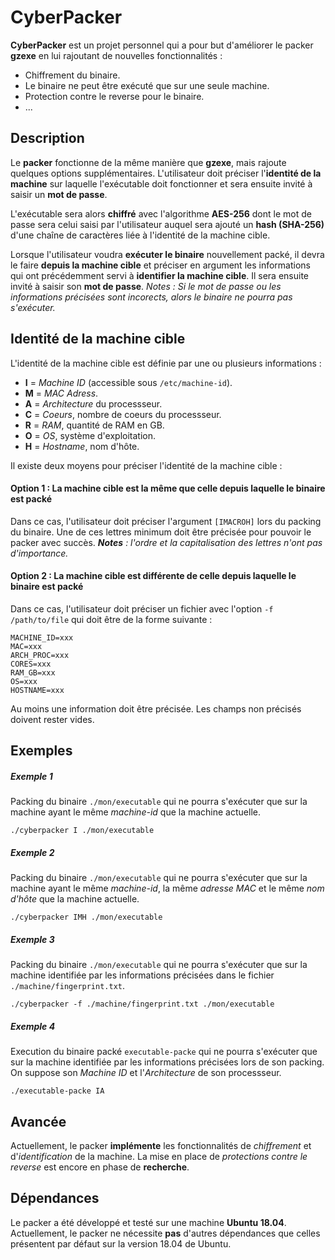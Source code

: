 # CyberPacker
**CyberPacker** est un projet personnel qui a pour but d'améliorer le packer **gzexe** en lui rajoutant de nouvelles fonctionnalités :
- Chiffrement du binaire.
- Le binaire ne peut être exécuté que sur une seule machine.
- Protection contre le reverse pour le binaire.
- ...

## Description
Le **packer** fonctionne de la même manière que **gzexe**, mais rajoute quelques options supplémentaires. L'utilisateur doit préciser l'**identité de la machine** sur laquelle l'exécutable doit fonctionner et sera ensuite invité à saisir un **mot de passe**.

L'exécutable sera alors **chiffré** avec l'algorithme **AES-256** dont le mot de passe sera celui saisi par l'utilisateur auquel sera ajouté un **hash (SHA-256)** d'une chaîne de caractères liée à l'identité de la machine cible.

Lorsque l'utilisateur voudra **exécuter le binaire** nouvellement packé, il devra le faire **depuis la machine cible** et préciser en argument les informations qui ont précédemment servi à **identifier la machine cible**. Il sera ensuite invité à saisir son **mot de passe**. *Notes : Si le mot de passe ou les informations précisées sont incorects, alors le binaire ne pourra pas s'exécuter.*


## Identité de la machine cible
L'identité de la machine cible est définie par une ou plusieurs informations :
* **I** = *Machine ID* (accessible sous `/etc/machine-id`).
* **M** = *MAC Adress*.
* **A** = *Architecture* du processseur.
* **C** = *Coeurs*, nombre de coeurs du processseur.
* **R** = *RAM*, quantité de RAM en GB.
* **O** = *OS*, système d'exploitation.
* **H** = *Hostname*, nom d'hôte.

Il existe deux moyens pour préciser l'identité de la machine cible :

#### Option 1 : La machine cible est la même que celle depuis laquelle le binaire est packé
Dans ce cas, l'utilisateur doit préciser l'argument `[IMACROH]` lors du packing du binaire. Une de ces lettres minimum doit être précisée pour pouvoir le packer avec succès. ***Notes*** *: l'ordre et la capitalisation des lettres n'ont pas d'importance.*

#### Option 2 : La machine cible est différente de celle depuis laquelle le binaire est packé
Dans ce cas, l'utilisateur doit préciser un fichier avec l'option `-f /path/to/file` qui doit être de la forme suivante :

```
MACHINE_ID=xxx
MAC=xxx
ARCH_PROC=xxx
CORES=xxx
RAM_GB=xxx
OS=xxx
HOSTNAME=xxx
```
Au moins une information doit être précisée. Les champs non précisés doivent rester vides.


## Exemples
##### Exemple 1
Packing du binaire `./mon/executable` qui ne pourra s'exécuter que sur la machine ayant le même *machine-id* que la machine actuelle.

`./cyberpacker I ./mon/executable`

##### Exemple 2
Packing du binaire `./mon/executable` qui ne pourra s'exécuter que sur la machine ayant le même *machine-id*, la même *adresse MAC* et le même *nom d'hôte* que la machine actuelle.

`./cyberpacker IMH ./mon/executable`

##### Exemple 3
Packing du binaire `./mon/executable` qui ne pourra s'exécuter que sur la machine identifiée par les informations précisées dans le fichier `./machine/fingerprint.txt`.

`./cyberpacker -f ./machine/fingerprint.txt ./mon/executable`

##### Exemple 4
Execution du binaire packé `executable-packe` qui ne pourra s'exécuter que sur la machine identifiée par les informations précisées lors de son packing. On suppose son *Machine ID* et l'*Architecture* de son processseur.

`./executable-packe IA`


## Avancée
Actuellement, le packer **implémente** les fonctionnalités de *chiffrement* et d'*identification* de la machine. La mise en place de *protections contre le reverse* est encore en phase de **recherche**.


## Dépendances
Le packer a été développé et testé sur une machine **Ubuntu 18.04**. Actuellement, le packer ne nécessite **pas** d'autres dépendances que celles présentent par défaut sur la version 18.04 de Ubuntu.
